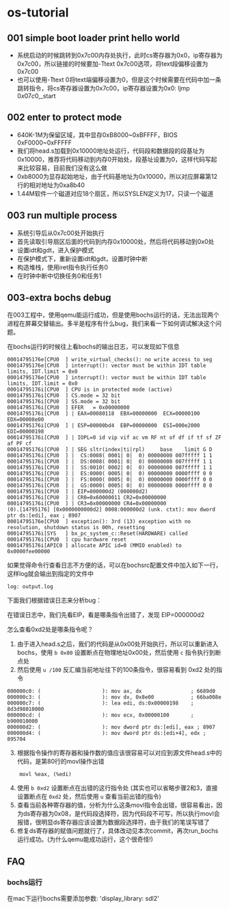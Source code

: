 # os-tutorial

## 001 simple boot loader print hello world

- 系统启动的时候跳转到0x7c00内存处执行，此时cs寄存器为0x0，ip寄存器为0x7c00，所以链接的时候要加-Ttext 0x7c00选项，将text段偏移设置为0x7c00
- 也可以使用-Ttext 0将text端偏移设置为0，但是这个时候需要在代码中加一条跳转指令，将cs寄存器设置为0x7c00，ip寄存器设置为0x0: ljmp $0x07c0,$_start

## 002 enter to protect mode

- 640K-1M为保留区域，其中显存0xB8000~0xBFFFF，BIOS 0xF0000~0xFFFFF
- 我们将head.s加载到0x10000地址处运行，代码段和数据段的段基址为0x10000，推荐将代码移动到内存0开始处，段基址设置为0，这样代码写起来比较容易，目前我们没有这么做
- 0xb8000为显存起始地址，由于代码基地址为0x10000，所以对应屏幕第12行的相对地址为0xa8b40
- 1.44M软件一个磁道对应18个扇区，所以SYSLEN定义为17，只读一个磁道

## 003 run multiple process

- 系统引导后从0x7c00处开始执行
- 首先读取引导扇区后面的代码到内存0x10000处，然后将代码移动到0x0处
- 设置idt和gdt，进入保护模式
- 在保护模式下，重新设置idt和gdt，设置时钟中断
- 构造堆栈，使用iret指令执行任务0
- 在时钟中断中切换任务0和任务1

## 003-extra bochs debug

在003工程中，使用qemu能运行成功，但是使用bochs运行的话，无法出现两个进程在屏幕交替输出。多半是程序有什么bug，我们来看一下如何调试解决这个问题。

在bochs运行的时候往上看bochs的输出日志，可以发现如下信息
```
00014795176e[CPU0  ] write_virtual_checks(): no write access to seg
00014795176e[CPU0  ] interrupt(): vector must be within IDT table limits, IDT.limit = 0x0
00014795176e[CPU0  ] interrupt(): vector must be within IDT table limits, IDT.limit = 0x0
00014795176i[CPU0  ] CPU is in protected mode (active)
00014795176i[CPU0  ] CS.mode = 32 bit
00014795176i[CPU0  ] SS.mode = 32 bit
00014795176i[CPU0  ] EFER   = 0x00000000
00014795176i[CPU0  ] | EAX=00080118  EBX=00000000  ECX=00000100  EDX=00008e00
00014795176i[CPU0  ] | ESP=00000bd4  EBP=00000000  ESI=000e2000  EDI=00000198
00014795176i[CPU0  ] | IOPL=0 id vip vif ac vm RF nt of df if tf sf ZF af PF cf
00014795176i[CPU0  ] | SEG sltr(index|ti|rpl)     base    limit G D
00014795176i[CPU0  ] |  CS:0008( 0001| 0|  0) 00000000 007fffff 1 1
00014795176i[CPU0  ] |  DS:0008( 0001| 0|  0) 00000000 007fffff 1 1
00014795176i[CPU0  ] |  SS:0010( 0002| 0|  0) 00000000 007fffff 1 1
00014795176i[CPU0  ] |  ES:0000( 0005| 0|  0) 00000000 0000ffff 0 0
00014795176i[CPU0  ] |  FS:0000( 0005| 0|  0) 00000000 0000ffff 0 0
00014795176i[CPU0  ] |  GS:0000( 0005| 0|  0) 00000000 0000ffff 0 0
00014795176i[CPU0  ] | EIP=000000d2 (000000d2)
00014795176i[CPU0  ] | CR0=0x60000011 CR2=0x00000000
00014795176i[CPU0  ] | CR3=0x00000000 CR4=0x00000000
(0).[14795176] [0x0000000000d2] 0008:000000d2 (unk. ctxt): mov dword ptr ds:[edi], eax ; 8907
00014795176e[CPU0  ] exception(): 3rd (13) exception with no resolution, shutdown status is 00h, resetting
00014795176i[SYS   ] bx_pc_system_c::Reset(HARDWARE) called
00014795176i[CPU0  ] cpu hardware reset
00014795176i[APIC0 ] allocate APIC id=0 (MMIO enabled) to 0x0000fee00000
```

如果觉得命令行查看日志不方便的话，可以在bochsrc配置文件中加入如下一行，这样log就会输出到指定的文件中
```
log: output.log
```

下面我们根据错误日志来分析bug：

在错误日志中，我们先看EIP，看是哪条指令出错了，发现 EIP=000000d2

怎么查看0xd2处是哪条指令呢？

1. 由于进入head.s之后，我们的代码是从0x00处开始执行，所以可以重新进入bochs，使用 `b 0x00` 设置断点在物理地址0x00处，然后使用 `c` 指令执行到断点处
2. 然后使用 `u /100` 反汇编当前地址往下的100条指令，很容易看到 0xd2 处的指令
```
000000c0: (                    ): mov ax, dx                ; 6689d0
000000c3: (                    ): mov dx, 0x8e00            ; 66ba008e
000000c7: (                    ): lea edi, ds:0x00000198    ; 8d3d98010000
000000cd: (                    ): mov ecx, 0x00000100       ; b900010000
000000d2: (                    ): mov dword ptr ds:[edi], eax ; 8907
000000d4: (                    ): mov dword ptr ds:[edi+4], edx ; 895704

```
3. 根据指令操作的寄存器和操作数的值应该很容易可以对应到源文件head.s中的代码，是第80行的movl操作出错
```
    movl %eax, (%edi)
```
4. 使用 `b 0xd2` 设置断点在出错的这行指令处 (其实也可以省略步骤2和3，直接设置断点在 `0xd2` 处，然后使用 `u` 查看当前出错的指令)
5. 查看当前各种寄存器的值，分析为什么这条movl指令会出错，很容易看出，因为ds寄存器为0x08，是代码段选择符，因为代码段不可写，所以执行movl会报错，很明显ds寄存器应该设置为数据段选择符，由于我们的笔误写错了
6. 修复ds寄存器的赋值问题就行了，具体改动见本次commit，再次run_bochs运行成功。(为什么qemu能成功运行，这个很奇怪!)


## FAQ

### bochs运行

在mac下运行bochs需要添加参数: 'display_library: sdl2'
